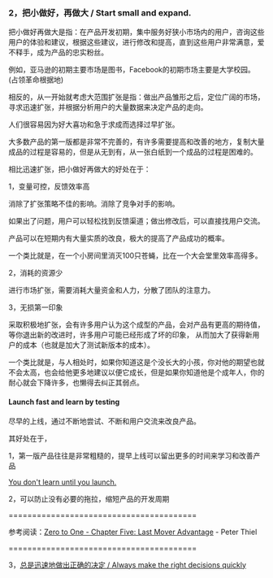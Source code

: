 ### 2，把小做好，再做大 / Start small and expand.

把小做好再做大是指：在产品开发初期，集中服务好狭小市场内的用户，咨询这些用户的体验和建议，根据这些建议，进行修改和提高，直到这些用户非常满意，爱不释手，成为产品的忠实粉丝。

例如，亚马逊的初期主要市场是图书，Facebook的初期市场主要是大学校园。 (占领革命根据地)

相反的，从一开始就考虑大范围扩张是指：做出产品雏形之后，定位广阔的市场，寻求迅速扩张，并根据分析用户的大量数据来决定产品的走向。

人们很容易因为好大喜功和急于求成而选择过早扩张。

大多数产品的第一版都是非常不完善的，有许多需要提高和改善的地方，复制大量成品的过程是容易的，但是从无到有，从一张白纸到一个成品的过程是困难的。

相比迅速扩张，把小做好再做大的好处在于：

1，变量可控，反馈效率高

消除了扩张策略不佳的影响。消除了竞争对手的影响。

如果出了问题，用户可以轻松找到反馈渠道；做出修改后，可以直接找用户交流。

产品可以在短期内有大量实质的改良，极大的提高了产品成功的概率。

一个类比就是，在一个小房间里消灭100只苍蝇，比在一个大会堂里效率高得多。

2，消耗的资源少

进行市场扩张，需要消耗大量资金和人力，分散了团队的注意力。

3，无损第一印象

采取积极地扩张，会有许多用户认为这个成型的产品，会对产品有更高的期待值，等你退出新的改进时，许多用户可能已经形成了坏的印象， 从而加大了获得新用户的成本（也就是加大了测试新版本的成本）。

一个类比就是，与人相处时，如果你知道这是个没长大的小孩，你对他的期望也就不会太高，也会给他更多地建议以便它成长，但是如果你知道他是个成年人，你的耐心就会下降许多，也懒得去纠正其弱点。

#### Launch fast and learn by testing

尽早的上线，通过不断地尝试、不断和用户交流来改良产品。

其好处在于，

1，第一版产品往往是非常粗糙的，提早上线可以留出更多的时间来学习和改善产品

[You don't learn until you launch.](http://www.amazon.com/The-Day-Startup-Learn-Launch-ebook/dp/B00NZFKB8S)

2，可以防止没有必要的拖拉，缩短产品的开发周期

========================================

参考阅读：[Zero to One - Chapter Five: Last Mover Advantage](http://www.amazon.com/Zero-One-Notes-Startups-Future-ebook/dp/B00J6YBOFQ) - Peter Thiel

========================================

3，[总是迅速地做出正确的决定 / Always make the right decisions quickly](https://github.com/linyingkui/startup/tree/master/three/decisions/README.md)
